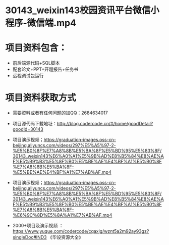  # 30143_weixin143校园资讯平台微信小程序-微信端.mp4
    
 
 # 项目资料包含：
 * 前后端源代码+SQL脚本
 * 配套论文+PPT+开题报告+任务书
 * 远程调试包运行

 # 项目资料获取方式
 * 需要资料或者有任何问题的加QQ：2684634017

 * 项目源代码下载地址：http://blog.codercode.cn/#/home/goodDetail?goodId=30143
 
 
 * 项目演示视频；https://graduation-images.oss-cn-beijing.aliyuncs.com/videos/297%E5%A5%97-2-%E5%B0%8F%E7%A8%8B%E5%BA%8F%E5%BD%95%E5%83%8F/30143_weixin143%E6%A0%A1%E5%9B%AD%E8%B5%84%E8%AE%AF%E5%B9%B3%E5%8F%B0%E5%BE%AE%E4%BF%A1%E5%B0%8F%E7%A8%8B%E5%BA%8F-%E5%BE%AE%E4%BF%A1%E7%AB%AF.mp4
 

 * 项目演示视频；https://graduation-images.oss-cn-beijing.aliyuncs.com/videos/297%E5%A5%97-2-%E5%B0%8F%E7%A8%8B%E5%BA%8F%E5%BD%95%E5%83%8F/30143_weixin143%E6%A0%A1%E5%9B%AD%E8%B5%84%E8%AE%AF%E5%B9%B3%E5%8F%B0%E5%BE%AE%E4%BF%A1%E5%B0%8F%E7%A8%8B%E5%BA%8F-%E6%9C%8D%E5%8A%A1%E7%AB%AF.mp4
 
 
 
 
    
 * 2000+项目及演示视频 ：https://www.yuque.com/codercode/cqaxlg/wznt5a2m92ay93gz?singleDoc#lND3 《毕设资源大全》
   
